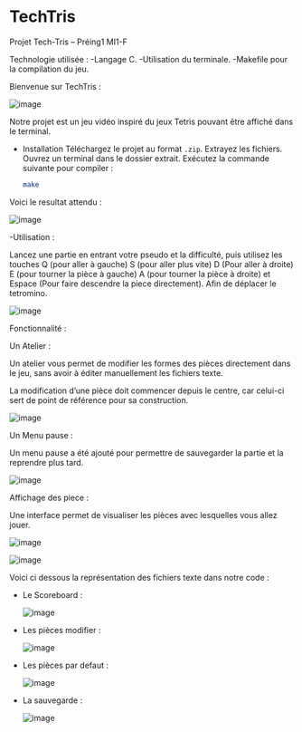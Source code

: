 # TechTris
Projet Tech-Tris – Préing1 MI1-F


Technologie utilisée :
   -Langage C.
   -Utilisation du terminale.
   -Makefile pour la compilation du jeu.

Bienvenue sur TechTris :

![image](https://github.com/user-attachments/assets/1db7f7d0-5507-482e-941f-4968fc3da19f)

Notre projet est un jeu vidéo inspiré du jeux Tetris  pouvant être affiché dans le terminal.
 
 - Installation
   Téléchargez le projet au format `.zip`.
    Extrayez les fichiers.
    Ouvrez un terminal dans le dossier extrait.
    Exécutez la commande suivante pour compiler :
   ```bash
   make 

Voici le resultat attendu :

![image](https://github.com/user-attachments/assets/f573d0f7-e3be-4be7-aecc-4181dbcba482)

-Utilisation :

Lancez une partie en entrant votre pseudo et la difficulté, puis utilisez les touches Q (pour aller à gauche)  S (pour aller plus vite) D (Pour aller à droite) E (pour tourner la pièce à gauche) A (pour tourner la pièce à droite) et Espace (Pour faire descendre la piece directement).
Afin de déplacer le tetromino.

![image](https://github.com/user-attachments/assets/066fe468-3a04-48f4-ae94-41eb9353066b)


Fonctionnalité : 

Un Atelier :
 
Un atelier vous permet de modifier les formes des pièces directement dans le jeu, sans avoir à éditer manuellement les fichiers texte.

La modification d’une pièce doit commencer depuis le centre, car celui-ci sert de point de référence pour sa construction.

 ![image](https://github.com/user-attachments/assets/754c8adb-9a95-4f0d-a3df-91c7c6b6c5c8)



Un Menu pause :

 Un menu pause a été ajouté pour permettre de sauvegarder la partie et la reprendre plus tard.
 
![image](https://github.com/user-attachments/assets/aba4002b-42ae-41ba-a8cb-13bafefc46c6)

Affichage des piece :
 
Une interface permet de visualiser les pièces avec lesquelles vous allez jouer.

![image](https://github.com/user-attachments/assets/a2135203-7368-41b3-a0ba-8fb1c8ae343e)



![image](https://github.com/user-attachments/assets/6bfce215-61d4-4d38-a7ed-7bb40d4ed81f)

Voici ci dessous la représentation des fichiers texte dans notre code :

- Le Scoreboard :

     ![image](https://github.com/user-attachments/assets/e269eb6a-0496-41e0-8798-72c7b600c093)
  
- Les pièces modifier :

     ![image](https://github.com/user-attachments/assets/da1e8df5-1c9e-410f-9a2c-7f42dc43d658)

- Les pièces par defaut :

     ![image](https://github.com/user-attachments/assets/59d313e4-b1e0-403f-aaa7-8b484723b10a)

- La sauvegarde :
  
     ![image](https://github.com/user-attachments/assets/48f2772b-e286-48ff-880c-689b1189be75)
  





